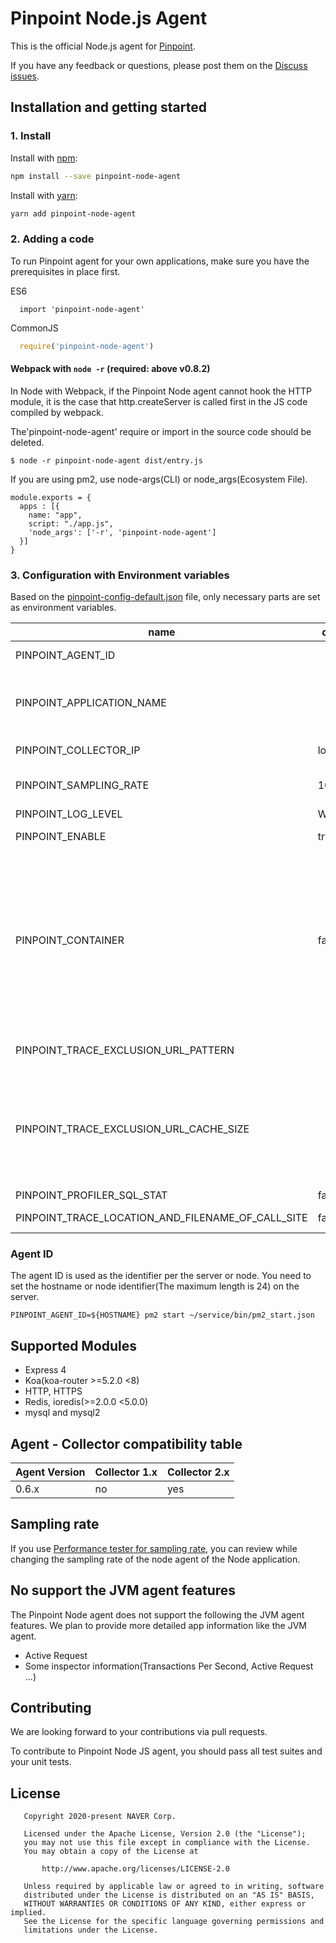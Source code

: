 # Pinpoint Node.js Agent
This is the official Node.js agent for [Pinpoint](https://github.com/naver/pinpoint).

If you have any feedback or questions,
please post them on the [Discuss issues](https://github.com/naver/pinpoint-node-agent/issues).


## Installation and getting started
### 1. Install
Install with [npm](https://www.npmjs.com/):
```sh
npm install --save pinpoint-node-agent 
```
Install with [yarn](https://yarnpkg.com):
```sh
yarn add pinpoint-node-agent
```

### 2. Adding a code

To run Pinpoint agent for your own applications, make sure you have the prerequisites in place first.

ES6
```ecmascript 6
  import 'pinpoint-node-agent'  
```

CommonJS
```javascript
  require('pinpoint-node-agent')
```
#### Webpack with `node -r` (required: above v0.8.2)
In Node with Webpack, if the Pinpoint Node agent cannot hook the HTTP module, it is the case that http.createServer is called first in the JS code compiled by webpack. 

The'pinpoint-node-agent' require or import in the source code should be deleted.
```
$ node -r pinpoint-node-agent dist/entry.js
```

If you are using pm2, use node-args(CLI) or node_args(Ecosystem File).
```
module.exports = {
  apps : [{
    name: "app",
    script: "./app.js",
    'node_args': ['-r', 'pinpoint-node-agent']
  }]
}
```

### 3. Configuration with Environment variables
Based on the [pinpoint-config-default.json](/lib/pinpoint-config-default.json) file, only necessary parts are set as environment variables.

name | default | description
-----|---------|------------
PINPOINT_AGENT_ID |  | The maximum length is 24. a required variable.
PINPOINT_APPLICATION_NAME | | meaningful name of the app. an application name can have multiple PINPOINT_AGENT_ID. The maximum length is 24. a required variable. 
PINPOINT_COLLECTOR_IP | localhost | The address that the Pinpoint collector. ex) 192.168.0.1
PINPOINT_SAMPLING_RATE | 10 | Sample rate of incoming HTTP or HTTPS request. The value is calculated as 1/value.
PINPOINT_LOG_LEVEL | WARN | Log level
PINPOINT_ENABLE | true | If you set it to false, the agent will not work.
PINPOINT_CONTAINER | false | Whether to use docker or kubernetes. If the PINPOINT_CONTAINER environment variable is not set, the agent analyzes the'/.dockerenv' and'/proc/self/cgroup' files to determine whether to use the Docker container. If the KUBERNETES_SERVICE_HOST environment variable exists, it is determined that it is the kubernetes environment and changes it to the true value.
PINPOINT_TRACE_EXCLUSION_URL_PATTERN |  | comma-separated string. ex) `/health_check,/admin/**` or [Unit tests](https://github.com/pinpoint-apm/pinpoint-node-agent/blob/01fcbdefe5a0ffba9c957bee0da3fb7397638182/test/utils/ant-path-matcher.test.js#L332)
PINPOINT_TRACE_EXCLUSION_URL_CACHE_SIZE | | If the app is designed so that the pathname of the URL is fixed, if the cache size is set, the pathname of the frequently used URL does not match with patterns. In case of using query for pathname like `/user/1000`, cache is unnecessarily. [Unit tests](https://github.com/pinpoint-apm/pinpoint-node-agent/blob/01fcbdefe5a0ffba9c957bee0da3fb7397638182/test/utils/ant-path-matcher.test.js#L447)
PINPOINT_PROFILER_SQL_STAT | false | SQL uid
PINPOINT_TRACE_LOCATION_AND_FILENAME_OF_CALL_SITE | false | CallSite line number and filename

### Agent ID
The agent ID is used as the identifier per the server or node. You need to set the hostname or node identifier(The maximum length is 24) on the server.
```
PINPOINT_AGENT_ID=${HOSTNAME} pm2 start ~/service/bin/pm2_start.json​
```


## Supported Modules
* Express 4
* Koa(koa-router >=5.2.0 <8)
* HTTP, HTTPS
* Redis, ioredis(>=2.0.0 <5.0.0)
* mysql and mysql2

## Agent - Collector compatibility table
Agent Version | Collector 1.x | Collector 2.x
------------- | --------------- | ---------------
0.6.x | no      | yes

## Sampling rate
If you use [Performance tester for sampling rate](/demo/performance-tester), you can review while changing the sampling rate of the node agent of the Node application.

## No support the JVM agent features
The Pinpoint Node agent does not support the following the JVM agent features. We plan to provide more detailed app information like the JVM agent.
* Active Request
* Some inspector information(Transactions Per Second, Active Request ...)

## Contributing

We are looking forward to your contributions via pull requests.

To contribute to Pinpoint Node JS agent, you should pass all test suites and your unit tests.

## License

```
   Copyright 2020-present NAVER Corp.

   Licensed under the Apache License, Version 2.0 (the "License");
   you may not use this file except in compliance with the License.
   You may obtain a copy of the License at

       http://www.apache.org/licenses/LICENSE-2.0

   Unless required by applicable law or agreed to in writing, software
   distributed under the License is distributed on an "AS IS" BASIS,
   WITHOUT WARRANTIES OR CONDITIONS OF ANY KIND, either express or implied.
   See the License for the specific language governing permissions and
   limitations under the License.
```
